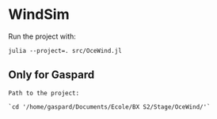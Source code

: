 
# WindSim

Run the project with:

`julia --project=. src/OceWind.jl`


## Only for Gaspard

	Path to the project:
	
	`cd '/home/gaspard/Documents/Ecole/BX S2/Stage/OceWind/'`
